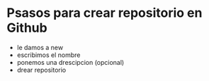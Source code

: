 

# Psasos para crear repositorio en Github
- le damos a new
- escribimos el nombre
- ponemos una drescipcion (opcional)
- drear repositorio